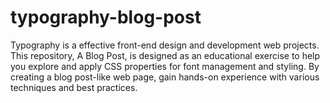 # typography-blog-post

Typography is a effective front-end design and development web projects. This repository, A Blog Post, is designed as an educational exercise to help you explore and apply CSS properties for font management and styling. By creating a blog post-like web page, gain hands-on experience with various techniques and best practices.
